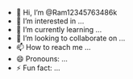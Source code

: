 - 👋 Hi, I’m @Ram12345763486k
- 👀 I’m interested in ...
- 🌱 I’m currently learning ...
- 💞️ I’m looking to collaborate on ...
- 📫 How to reach me ...
- 😄 Pronouns: ...
- ⚡ Fun fact: ...

<!---
Ram12345763486k/Ram12345763486k is a ✨ special ✨ repository because its `README.md` (this file) appears on your GitHub profile.
You can click the Preview link to take a look at your changes.
--->
